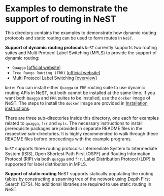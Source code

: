 # Examples to demonstrate the support of routing in NeST

This directory contains the examples to demonstrate how dynamic routing
protocols and static routing can be used to form routes in `NeST`.

**Support of dynamic routing protocols**
`NeST` currently supports two routing suites and Multi Protocol Label
Switching (MPLS) to provide the support of dynamic routing:

- `Quagga` [[official website](https://www.quaggaproject.org/)]
- `Free Range Routing (FRR)` [[official website](https://frrouting.org/)]
- Multi Protocol Label Switching [[overview](https://en.wikipedia.org/wiki/Multiprotocol_Label_Switching)]

`Note`: You can install either `Quagga` or `FRR` routing suite to use dynamic
routing APIs in NeST, but both cannot be installed at the same time. If you
want both `Quagga` and `FRR` suites to be installed, use the `docker` image
of NeST. The steps to install the `docker` image are provided in [Installation
instructions](https://gitlab.com/nitk-nest/nest/-/blob/master/docs/source/user/install.rst).

There are three sub-directories inside this directory, one each for examples
related to `quagga`, `frr` and `mpls`. The necessary instructions to install
prerequisite packages are provided in separate README files in the respective
sub-directories. It is highly recommended to walk through these README files
before proceedings with the example programs.

`NeST` supports three routing protocols: Intermediate System to Intermediate
System (ISIS), Open Shortest Path First (OSPF) and Routing Information Protocol
(RIP) via both `quagga` and `frr`. Label Distribution Protocol (LDP) is
supported for label distribution in MPLS.

**Support of static routing**
NeST supports statically populating the routing tables by constructing a
spanning tree of the network using Depth First Search (DFS). No additional
libraries are required to use static routing in NeST.

<!-- The below snippet will only render in docs website -->
<!--
#BEGIN_DOCS

```{toctree}
---
---

frr/README
mpls/README
quagga/README
static-routing/README
```

#END_DOCS
-->
